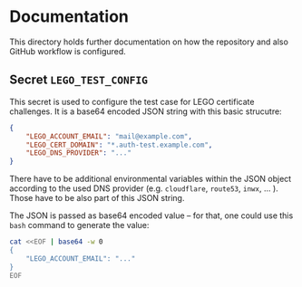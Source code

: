 # Documentation

This directory holds further documentation on how the repository and also GitHub workflow is configured.

## Secret `LEGO_TEST_CONFIG`

This secret is used to configure the test case for LEGO certificate challenges. It is a base64 encoded JSON string with this basic strucutre:

```json
{
    "LEGO_ACCOUNT_EMAIL": "mail@example.com",
    "LEGO_CERT_DOMAIN": "*.auth-test.example.com",
    "LEGO_DNS_PROVIDER": "..."
}
```

There have to be additional environmental variables within the JSON object according to the used DNS provider (e.g. `cloudflare`, `route53`, `inwx`, ... ). Those have to be also part of this JSON string.

The JSON is passed as base64 encoded value – for that, one could use this `bash` command to generate the value:

```sh
cat <<EOF | base64 -w 0
{
    "LEGO_ACCOUNT_EMAIL": "..."
}
EOF
```
